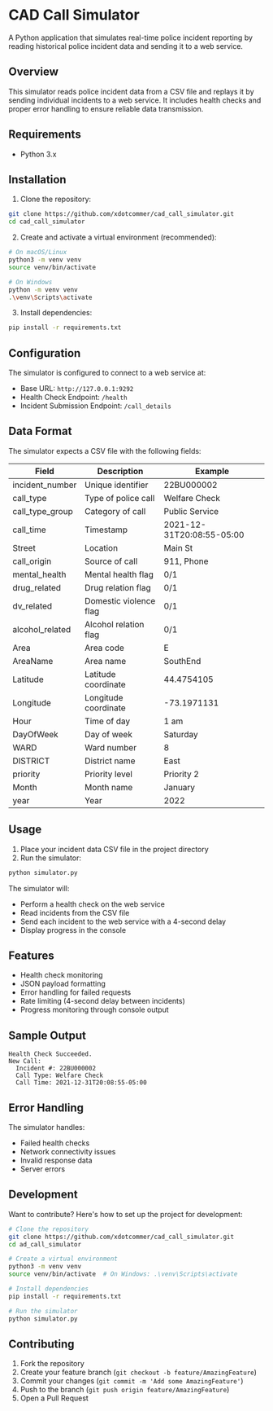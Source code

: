 # CAD Call Simulator

A Python application that simulates real-time police incident reporting by reading historical police incident data and sending it to a web service.

## Overview

This simulator reads police incident data from a CSV file and replays it by sending individual incidents to a web service. It includes health checks and proper error handling to ensure reliable data transmission.

## Requirements

- Python 3.x

## Installation

1. Clone the repository:
```bash
git clone https://github.com/xdotcommer/cad_call_simulator.git
cd cad_call_simulator
```

2. Create and activate a virtual environment (recommended):
```bash
# On macOS/Linux
python3 -m venv venv
source venv/bin/activate

# On Windows
python -m venv venv
.\venv\Scripts\activate
```

3. Install dependencies:
```bash
pip install -r requirements.txt
```

## Configuration

The simulator is configured to connect to a web service at:
- Base URL: `http://127.0.0.1:9292`
- Health Check Endpoint: `/health`
- Incident Submission Endpoint: `/call_details`

## Data Format

The simulator expects a CSV file with the following fields:

| Field | Description | Example |
|-------|-------------|---------|
| incident_number | Unique identifier | 22BU000002 |
| call_type | Type of police call | Welfare Check |
| call_type_group | Category of call | Public Service |
| call_time | Timestamp | 2021-12-31T20:08:55-05:00 |
| Street | Location | Main St |
| call_origin | Source of call | 911, Phone |
| mental_health | Mental health flag | 0/1 |
| drug_related | Drug relation flag | 0/1 |
| dv_related | Domestic violence flag | 0/1 |
| alcohol_related | Alcohol relation flag | 0/1 |
| Area | Area code | E |
| AreaName | Area name | SouthEnd |
| Latitude | Latitude coordinate | 44.4754105 |
| Longitude | Longitude coordinate | -73.1971131 |
| Hour | Time of day | 1 am |
| DayOfWeek | Day of week | Saturday |
| WARD | Ward number | 8 |
| DISTRICT | District name | East |
| priority | Priority level | Priority 2 |
| Month | Month name | January |
| year | Year | 2022 |

## Usage

1. Place your incident data CSV file in the project directory
2. Run the simulator:
```bash
python simulator.py
```

The simulator will:
- Perform a health check on the web service
- Read incidents from the CSV file
- Send each incident to the web service with a 4-second delay
- Display progress in the console

## Features

- Health check monitoring
- JSON payload formatting
- Error handling for failed requests
- Rate limiting (4-second delay between incidents)
- Progress monitoring through console output

## Sample Output

```
Health Check Succeeded.
New Call:
  Incident #: 22BU000002
  Call Type: Welfare Check
  Call Time: 2021-12-31T20:08:55-05:00
```

## Error Handling

The simulator handles:
- Failed health checks
- Network connectivity issues
- Invalid response data
- Server errors

## Development

Want to contribute? Here's how to set up the project for development:

```bash
# Clone the repository
git clone https://github.com/xdotcommer/cad_call_simulator.git
cd ad_call_simulator

# Create a virtual environment
python3 -m venv venv
source venv/bin/activate  # On Windows: .\venv\Scripts\activate

# Install dependencies
pip install -r requirements.txt

# Run the simulator
python simulator.py
```

## Contributing

1. Fork the repository
2. Create your feature branch (`git checkout -b feature/AmazingFeature`)
3. Commit your changes (`git commit -m 'Add some AmazingFeature'`)
4. Push to the branch (`git push origin feature/AmazingFeature`)
5. Open a Pull Request
